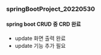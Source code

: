 ### springBootProject_20220530

#### spring boot CRUD 중 CRD 완료
  - update 화면 출력 완료
  - update 기능 추가 필요
